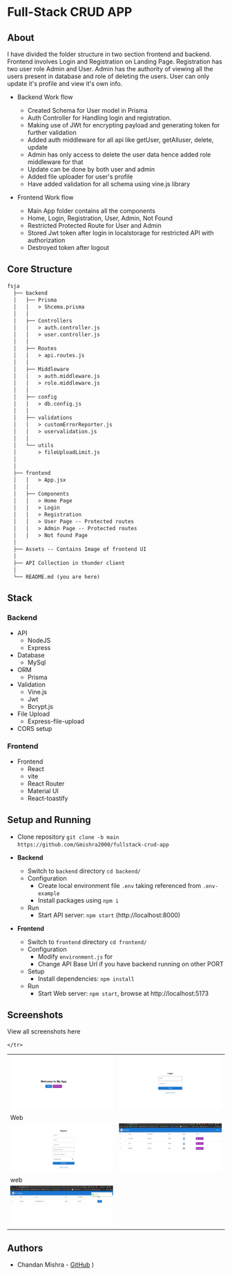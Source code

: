 # Full-Stack CRUD APP

## About

I have divided the folder structure in two section frontend and backend. Frontend involves Login and Registration on Landing Page. Registration has two user role Admin and User. Admin has the authority of viewing all the users present in database and role of deleting the users. User can only update it's profile and view it's own info.

- Backend Work flow
  - Created Schema for User model in Prisma
  - Auth Controller for Handling login and registration.
  - Making use of JWt for encrypting payload and generating token for further validation
  - Added auth middleware for all api like getUser, getAlluser, delete, update
  - Admin has only access to delete the user data hence added role middleware for that
  - Update can be done by both user and admin
  - Added file uploader for user's profile
  - Have added validation for all schema using vine.js library

- Frontend Work flow
  - Main App folder contains all the components
  - Home, Login, Registration, User, Admin, Not Found
  - Restricted Protected Route for User and Admin
  - Stored Jwt token after login in localstorage for restricted API with authorization
  - Destroyed token after logout 




## Core Structure

    fsja
      ├── backend
      │   ├── Prisma
      │   │   > Shcema.prisma
      │   │
      │   ├── Controllers
      │   │   > auth.controller.js
      │   │   > user.controller.js
      │   │
      │   ├── Routes
      │   │   > api.routes.js
      │   │
      │   ├── Middleware
      │   │   > auth.middleware.js
      │   │   > role.middleware.js
      │   │
      │   ├── config
      │   │   > db.config.js
      │   │
      │   ├── validations
      │   │   > customErrorReporter.js
      │   │   > uservalidation.js
      │   │
      │   └── utils
      │       > fileUploadLimit.js
      │ 
      │
      ├── frontend
      │   │   > App.jsx
      │   │  
      │   ├── Components
      │   │   > Home Page
      │   │   > Login 
      │   │   > Registration
      │   │   > User Page -- Protected routes
      │   │   > Admin Page -- Protected routes
      │   │   > Not found Page
      │   
      ├── Assets -- Contains Image of frontend UI
      │
      ├── API Collection in thunder client
      │    
      └── README.md (you are here)

## Stack

### Backend

- API
  - NodeJS
  - Express
- Database
  - MySql
- ORM
  - Prisma
- Validation
  - Vine.js
  - Jwt
  - Bcrypt.js
- File Upload
  - Express-file-upload
- CORS setup

### Frontend

- Frontend
  - React
  - vite
  - React Router
  - Material UI
  - React-toastify


## Setup and Running

- Clone repository `git clone -b main https://github.com/Gmishra2000/fullstack-crud-app`

- **Backend**

  - Switch to `backend` directory `cd backend/`
  - Configuration
    - Create local environment file `.env` taking referenced from `.env-example`
    - Install packages using `npm i`
  - Run
    - Start API server: `npm start` (http://localhost:8000)

- **Frontend**

  - Switch to `frontend` directory `cd frontend/`
  - Configuration
    - Modify `environment.js` for
    - Change API Base Url if you have backend running on other PORT
  - Setup
    - Install dependencies: `npm install`
  - Run
    - Start Web server: `npm start`, browse at http://localhost:5173


## Screenshots

View all screenshots here

<table>
  <tbody>
    <tr>
      <td>
        <img alt="Landing" src="./assets/Home.jpeg" />
      </td>
      <td>
        <img alt="Landing" src="./assets/login.jpeg" />
      </td>
    </tr>
    <tr>
      <td colspan="2">Web</td>
    </tr>
    <tr>
      <td>
        <img alt="Web" src="./assets/registration.jpeg" />
      </td>
      <td>
        <img alt="Web" src="./assets/admin.jpeg" />
      </td>
    </tr>
    <tr>
      <td colspan="2">web</td>
    </tr>
    <tr>
      <td>
        <img alt="Mobile" src="./assets/user.jpeg" />
      </td>
    
    </tr>
  </tbody>
</table>

## Authors

- Chandan Mishra - [GitHub](https://github.com/Gmishra2000) )
